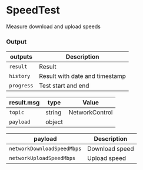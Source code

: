 # SpeedTest

Measure download and upload speeds


### Output

| outputs       | Description
| ---           | ---
| `result`      | Result
| `history`     | Result with date and timestamp
| `progress`    | Test start and end


| result.msg    | type      | Value
| ---           | ---       | ---
| `topic`       | string    | NetworkControl
| `payload`     | object    |


| payload                   | Description
| ---                       | ---
| `networkDownloadSpeedMbps`| Download speed
| `networkUploadSpeedMbps`  | Upload speed
